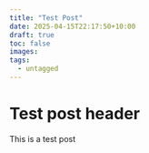 ```yaml
---
title: "Test Post"
date: 2025-04-15T22:17:50+10:00
draft: true
toc: false
images:
tags:
  - untagged
---
```


# Test post header
This is a test post
